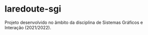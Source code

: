 # laredoute-sgi
Projeto desenvolvido no âmbito da disciplina de Sistemas Gráficos e Interação (2021/2022).
